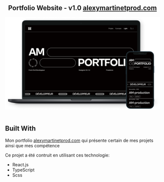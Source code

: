 <h2 align="center">
  Portfolio Website - v1.0
  <a href="https://www.alexymartinetprod.com/">
    alexymartinetprod.com
  </a>
</h2>
<div align="center">
  <img src="./Images/Readme--image.png" alt="portfolio mockup" />
</div>

<br/>

## Built With

Mon portfolio <a href="https://www.alexymartinetprod.com/" target="_blank">alexymartinetprod.com</a> qui présente certain de mes projets ainsi que mes compétence<br/>

Ce projet a été contruit en utilisant ces technologie:
- React.js
- TypeScript
- Scss
